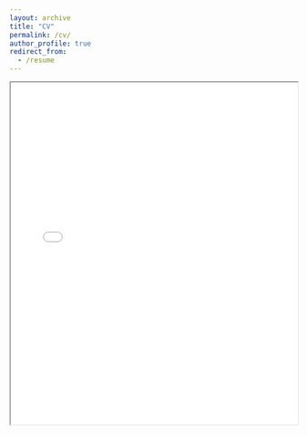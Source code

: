```yaml
---
layout: archive
title: "CV"
permalink: /cv/
author_profile: true
redirect_from:
  - /resume
---
```


<iframe src="/_pages/CV-GONG Shenyi" width="100%" height="600px"></iframe>
